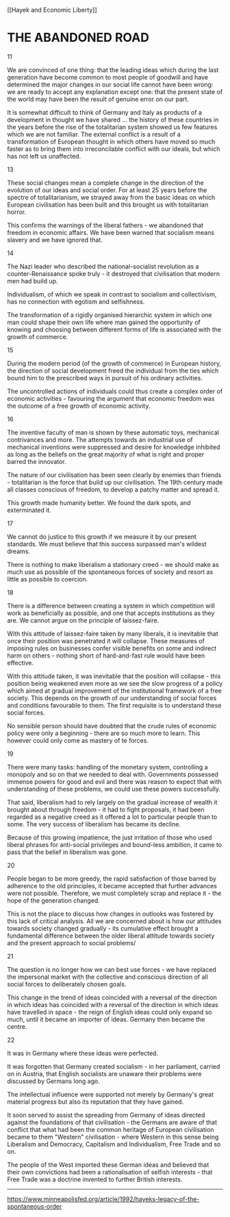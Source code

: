 [[Hayek and Economic Liberty]]
# THE ABANDONED ROAD

11

We are convinced of one thing: that the leading ideas which during the last generation have become common to most people of goodwill and have determined the major changes in our social life cannot have been wrong: we are ready to accept any explanation except one: that the present state of the world may have been the result of genuine error on our part.

It is somewhat difficult to think of Germany and Italy as products of a development in thought we have shared ... the history of these countries in the years before the rise of the totalitarian system showed us few features which we are not familiar. The external conflict is a result of a transformation of European thought in which others have moved so much faster as to bring them into irreconcilable conflict with our ideals, but which has not left us unaffected.

13

These social changes mean a complete change in the direction of the evolution of our ideas and social order. For at least 25 years before the spectre of totalitarianism, we strayed away from the basic ideas on which European civilisation has been built and this brought us with totalitarian horror.

This confirms the warnings of the liberal fathers - we abandoned that freedom in economic affairs. We have been warned that socialism means slavery and we have ignored that.

14

The Nazi leader who described the national-socialist revolution as a counter-Renaissance spoke truly - it destroyed that civilisation that modern men had build up.

Individualism, of which we speak in contrast to socialism and collectivism, has no connection with egotism and selfishness. 

The transformation of a rigidly organised hierarchic system in which one man could shape their own life where man gained the opportunity of knowing and choosing between different forms of life is associated with the growth of commerce.

15

During the modern period (of the growth of commerce) in European history, the direction of social development freed the individual from the ties which bound him to the prescribed ways in pursuit of his ordinary activities.

The uncontrolled actions of individuals could thus create a complex order of economic activities - favouring the argument that economic freedom was the outcome of a free growth of economic activity.

16

The inventive faculty of man is shown by these automatic toys, mechanical contrivances and more. The attempts towards an industrial use of mechanical inventions were suppressed and desire for knowledge inhibited as long as the beliefs on the great majority of what is right and proper barred the innovator.

The nature of our civilisation has been seen clearly by enemies than friends - totalitarian is the force that build up our civilisation. The 19th century made all classes conscious of freedom, to develop a patchy matter and spread it.

This growth made humanity better. We found the dark spots, and exterminated it.

17

We cannot do justice to this growth if we measure it by our present standards. We must believe that this success surpassed man's wildest dreams.


There is nothing to make liberalism a stationary creed - we should make as much use as possible of the spontaneous forces of society and resort as little as possible to coercion.

18

There is a difference between creating a system in which competition will work as beneficially as possible, and one that accepts institutions as they are. We cannot argue on the principle of laissez-faire.

With this attitude of laissez-faire taken by many liberals, it is inevitable that once their position was penetrated it will collapse. These measures of imposing rules on businesses confer visible benefits on some and indirect harm on others - nothing short of hard-and-fast rule would have been effective.

With this attitude taken, it was inevitable that the position will collapse - this position being weakened even more as we see the slow progress of a policy which aimed at gradual improvement of the institutional framework of a free society. This depends on the growth of our understanding of social forces and conditions favourable to them. The first requisite is to understand these social forces.

No sensible person should have doubted that the crude rules of economic policy were only a beginning - there are so much more to learn. This however could only come as mastery of te forces.

19

There were many tasks: handling of the monetary system, controlling a monopoly and so on that we needed to deal with. Governments possessed immense powers for good and evil and there was reason to expect that with understanding of these problems, we could use these powers successfully.

That said, liberalism had to rely largely on the gradual increase of wealth it brought about through freedom - it had to fight proposals, it had been regarded as a negative creed as it offered a lot to particular people than to some. The very success of liberalism has became its decline.

Because of this growing impatience, the just irritation of those who used liberal phrases for anti-social privileges and bound-less ambition, it came to pass that the belief in liberalism was gone.

20

People began to be more greedy, the rapid satisfaction of those barred by adherence to the old principles, it became accepted that further advances were not possible. Therefore, we must completely scrap and replace it - the hope of the generation changed.

This is not the place to discuss how changes in outlooks was fostered by this lack of critical analysis. All we are concerned about is how our attitudes towards society changed gradually - its cumulative effect brought a fundamental difference between the older liberal attitude towards society and the present approach to social problems/

21

The question is no longer how we can best use forces - we have replaced the impersonal market with the collective and conscious direction of all social forces to deliberately chosen goals.

This change in the trend of ideas coincided with a reversal of the direction in which ideas has coincided with a reversal of the direction in which ideas have travelled in space - the reign of English ideas could only expand so much, until it became an importer of ideas. Germany then became the centre.

22

It was in Germany where these ideas were perfected.

It was forgotten that Germany created socialism - in her parliament, carried on in Austria, that English socialists are unaware their problems were discussed by Germans long ago.

The intellectual influence were supported not merely by Germany's great material progress but also its reputation that they have gained.

It soon served to assist the spreading from Germany of ideas directed against the foundations of that civilisation - the Germans are aware of that conflict that what had been the common heritage of European civilisation became to them "Western" civilisation - where Western in this sense being Liberalism and Democracy, Capitalism and Individualism, Free Trade and so on.

The people of the West imported these German ideas and believed that their own convictions had been a rationalisation of selfish interests - that Free Trade was a doctrine invented to further British interests.

---

https://www.minneapolisfed.org/article/1992/hayeks-legacy-of-the-spontaneous-order

